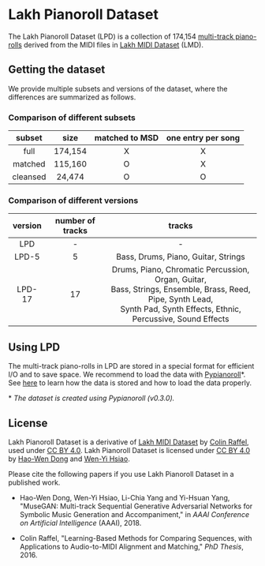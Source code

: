 # Lakh Pianoroll Dataset

The Lakh Pianoroll Dataset (LPD) is a collection of 174,154
[multi-track piano-rolls](data) derived from the MIDI files in
[Lakh MIDI Dataset](http://colinraffel.com/projects/lmd/) (LMD).

## Getting the dataset

We provide multiple subsets and versions of the dataset, where the differences
are summarized as follows.

### Comparison of different subsets

| subset   | size    | matched to MSD | one entry per song |
|:--------:|:-------:|:--------------:|:------------------:|
| full     | 174,154 |       X        |         X          |
| matched  | 115,160 |       O        |         X          |
| cleansed | 24,474  |       O        |         O          |

### Comparison of different versions

| version | number of tracks | tracks                              |
|:-------:|:----------------:|:-----------------------------------:|
| LPD     |        -         | -                                   |
| LPD-5   |        5         | Bass, Drums, Piano, Guitar, Strings |
| LPD-17  |        17        | Drums, Piano, Chromatic Percussion, Organ, Guitar,<br> Bass, Strings, Ensemble, Brass, Reed, Pipe, Synth Lead,<br> Synth Pad, Synth Effects, Ethnic, Percussive, Sound Effects |

## Using LPD

The multi-track piano-rolls in LPD are stored in a special format for
efficient I/O and to save space. We recommend to load the data with
[Pypianoroll](https://salu133445.github.io/pypianoroll/)\*. See
[here](https://salu133445.github.io/pypianoroll/save_load.html) to learn how
the data is stored and how to load the data properly.

\* *The dataset is created using Pypianoroll (v0.3.0).*

## License

Lakh Pianoroll Dataset is a derivative of
[Lakh MIDI Dataset](http://colinraffel.com/projects/lmd/) by
[Colin Raffel](http://colinraffel.com), used under
[CC BY 4.0](https://creativecommons.org/licenses/by/4.0/).
Lakh Pianoroll Dataset is licensed under
[CC BY 4.0](https://creativecommons.org/licenses/by/4.0/) by
[Hao-Wen Dong](https://salu133445.github.io/) and
[Wen-Yi Hsiao](https://github.com/wayne391).

Please cite the following papers if you use Lakh Pianoroll Dataset in a
published work.

- Hao-Wen Dong, Wen-Yi Hsiao, Li-Chia Yang and Yi-Hsuan Yang, "MuseGAN:
  Multi-track Sequential Generative Adversarial Networks for Symbolic Music
  Generation and Accompaniment," in *AAAI Conference on Artificial Intelligence*
  (AAAI), 2018.

- Colin Raffel, "Learning-Based Methods for Comparing Sequences, with
  Applications to Audio-to-MIDI Alignment and Matching," *PhD Thesis*, 2016.
